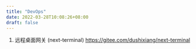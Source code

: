 ```yaml
---
title: "DevOps"
date: 2022-03-28T10:08:26+08:00
draft: false
---
```


1. 远程桌面网关 (next-terminal) 
https://gitee.com/dushixiang/next-terminal
